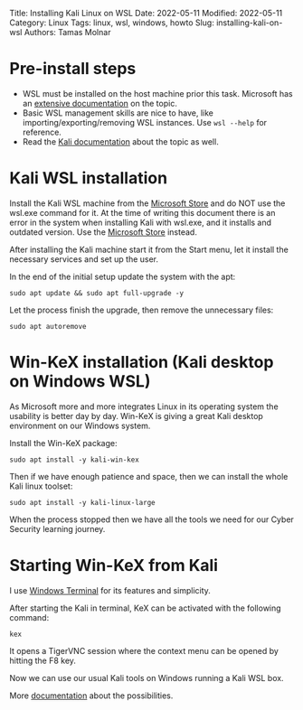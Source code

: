 Title: Installing Kali Linux on WSL
Date: 2022-05-11
Modified: 2022-05-11
Category: Linux
Tags: linux, wsl, windows, howto
Slug: installing-kali-on-wsl
Authors: Tamas Molnar

# Pre-install steps

* WSL must be installed on the host machine prior this task. Microsoft has an [extensive documentation](https://docs.microsoft.com/en-us/windows/wsl/install) on the topic.
* Basic WSL management skills are nice to have, like importing/exporting/removing WSL instances. Use `wsl --help` for reference.
* Read the [Kali documentation](https://www.kali.org/get-kali/#kali-wsl) about the topic as well.

# Kali WSL installation

Install the Kali WSL machine from the [Microsoft Store](https://apps.microsoft.com/store/detail/kali-linux/9PKR34TNCV07?hl=en-us&gl=US) and do NOT use the wsl.exe command for it. At the time of writing this document there is an error in the system when installing Kali with wsl.exe, and it installs and outdated version. Use the [Microsoft Store](https://apps.microsoft.com/store/detail/kali-linux/9PKR34TNCV07?hl=en-us&gl=US) instead.

After installing the Kali machine start it from the Start menu, let it install the necessary services and set up the user.

In the end of the initial setup update the system with the apt:

```
sudo apt update && sudo apt full-upgrade -y
```

Let the process finish the upgrade, then remove the unnecessary files:

```
sudo apt autoremove
```

# Win-KeX installation (Kali desktop on Windows WSL)

As Microsoft more and more integrates Linux in its operating system the usability is better day by day.
Win-KeX is giving a great Kali desktop environment on our Windows system.

Install the Win-KeX package:

```
sudo apt install -y kali-win-kex
```

Then if we have enough patience and space, then we can install the whole Kali linux toolset:

```
sudo apt install -y kali-linux-large
```

When the process stopped then we have all the tools we need for our Cyber Security learning journey.

# Starting Win-KeX from Kali

I use [Windows Terminal](https://apps.microsoft.com/store/detail/windows-terminal/9N0DX20HK701?hl=en-us&gl=US) for its features and simplicity. 

After starting the Kali in terminal, KeX can be activated with the following command:

```
kex
```

It opens a TigerVNC session where the context menu can be opened by hitting the F8 key.

Now we can use our usual Kali tools on Windows running a Kali WSL box.

More [documentation](https://www.kali.org/docs/wsl/win-kex/) about the possibilities.